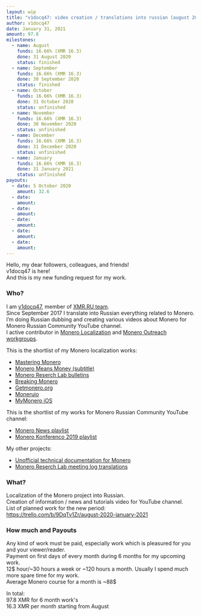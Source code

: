 ```yaml
---
layout: wip
title: "v1docq47: video creation / translations into russian (august 2020 - january 2021)"
author: v1docq47
date: January 31, 2021
amount: 97.8
milestones:
  - name: August
    funds: 16.66% (XMR 16.3)
    done: 31 August 2020
    status: finished
  - name: September
    funds: 16.66% (XMR 16.3)
    done: 30 September 2020
    status: finished
  - name: October
    funds: 16.66% (XMR 16.3)
    done: 31 October 2020
    status: unfinished
  - name: November
    funds: 16.66% (XMR 16.3)
    done: 30 November 2020
    status: unfinished
  - name: December
    funds: 16.66% (XMR 16.3)
    done: 31 December 2020
    status: unfinished
  - name: January
    funds: 16.66% (XMR 16.3)
    done: 31 January 2021
    status: unfinished
payouts:
  - date: 5 October 2020
    amount: 32.6
  - date:
    amount:
  - date:
    amount:
  - date:
    amount:
  - date:
    amount:
  - date:
    amount:
---
```


Hello, my dear followers, colleagues, and friends!  
v1docq47 is here!  
And this is my new funding request for my work.

### Who?

I am [v1docq47](https://github.com/v1docq47), member of [XMR.RU team](https://xmr.ru/members/50/).  
Since September 2017 I translate into Russian everything related to Monero. I’m doing Russian dubbing and creating various videos about Monero for Monero Russian Community YouTube channel.  
I active contributor in [Monero Localization](https://translate.getmonero.org/user/v1docq47/) and [Monero Outreach workgroups](https://github.com/monero-ecosystem/outreach-docs/pulls?q=is%3Apr+is%3Aclosed+v1docq47).  

This is the shortlist of my Monero localization works:
* [Mastering Monero](https://github.com/monerobook/monerobook/pull/81)  
* [Monero Means Money (subtitle)](https://github.com/monero-ecosystem/monero-translations/pull/79)  
* [Monero Reserch Lab bulletins](https://github.com/v1docq47/research-lab/tree/master/publications/bulletins)  
* [Breaking Monero](https://github.com/monero-ecosystem/outreach-docs/tree/master/monero-outreach-docs/translations/ru/transcriptions/breaking_monero)  
* [Getmonero.org](https://repo.getmonero.org/monero-project/monero-site/-/merge_requests/913)  
* [Monerujo](https://github.com/m2049r/xmrwallet/pull/278)  
* [MyMonero iOS](https://crowdin.com/project/mymonero-app-ios/ru#)

This is the shortlist of my works for Monero Russian Community YouTube channel:
* [Monero News playlist](https://www.youtube.com/playlist?list=PLQyX7h187qnQWtCN6brBXsB9QLEuaJWQO)  
* [Monero Konferenco 2019 playlist](https://www.youtube.com/playlist?list=PLQyX7h187qnSZG_PTYtO57_z_nFOlWWEM)

My other projects:
* [Unofficial technical documentation for Monero](https://wiki.xmr.ru/)  
* [Monero Reserch Lab meeting log translations](https://github.com/v1docq47/research-lab/tree/master/publications/meeting-logs)

### What?

Localization of the Monero project into Russian.  
Creation of information / news and tutorials video for YouTube channel.  
List of planned work for the new period:  
https://trello.com/b/9DqTv1Zr/august-2020-january-2021


### How much and Payouts

Any kind of work must be paid, especially work which is pleasured for you and your viewer/reader.  
Payment on first days of every month during 6 months for my upcoming work.  
12$ hour/~30 hours a week or ~120 hours a month. Usually I spend much more spare time for my work.  
Average Monero course for a month is ~88$

In total:  
97.8 XMR for 6 month work's  
16.3 XMR per month starting from August
